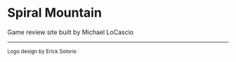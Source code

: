 <h1>Spiral Mountain</h1>
Game review site built by Michael LoCascio

---


<sub>Logo design by Erick Solorio</sub>
